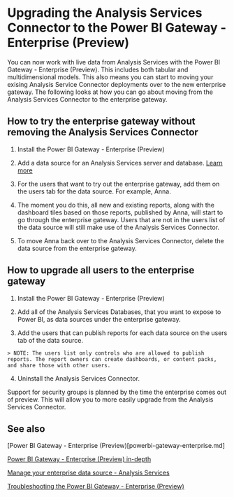 <properties
pageTitle="Upgrading the Analysis Services Connector to the Power BI Gateway - Enterprise"
description="What is involved for upgrading the Analysis Service Connector to the Power BI Gateway for enterprises."
services="powerbi"
documentationCenter=""
authors="guyinacube"
manager="mblythe"
editor=""/>

<tags
ms.service="powerbi"
ms.devlang="NA"
ms.topic="article"
ms.tgt_pltfrm="na"
ms.workload="powerbi"
ms.date="12/14/2015"
ms.author="asaxton"/>
# Upgrading the Analysis Services Connector to the Power BI Gateway - Enterprise (Preview)

You can now work with live data from Analysis Services with the Power BI Gateway - Enterprise (Preview). This includes both tabular and multidimensional models. This also means you can start to moving your exising Analysis Service Connector deployments over to the new enterprise gateway. The following looks at how you can go about moving from the Analysis Services Connector to the enterprise gateway.

## How to try the enterprise gateway without removing the Analysis Services Connector

1.   Install the Power BI Gateway - Enterprise (Preview)

2.   Add a data source for an Analysis Services server and database. [Learn more](powerbi-gateway-enterprise-manage-ssas.md)

3.   For the users that want to try out the enterprise gateway, add them on the users tab for the data source. For example, Anna.

4.   The moment you do this, all new and existing reports, along with the dashboard tiles based on those reports, published by Anna, will start to go through the enterprise gateway. Users that are not in the users list of the data source will still make use of the Analysis Services Connector.

5.   To move Anna back over to the Analysis Services Connector, delete the data source from the enterprise gateway.

## How to upgrade all users to the enterprise gateway

1.   Install the Power BI Gateway - Enterprise (Preview)

2.   Add all of the Analysis Services Databases, that you want to expose to Power BI, as data sources under the enterprise gateway.

3.   Add the users that can publish reports for each data source on the users tab of the data source. 

    > NOTE: The users list only controls who are allowed to publish reports. The report owners can create dashboards, or content packs, and share those with other users.

4.   Uninstall the Analysis Services Connector.

Support for security groups is planned by the time the enterprise comes out of preview. This will allow you to more easily upgrade from the Analysis Services Connector.

## See also

[Power BI Gateway - Enterprise (Preview)[powerbi-gateway-enterprise.md]

[Power BI Gateway - Enterprise (Preview) in-depth](powerbi-gateway-enterprise-indepth.md)

[Manage your enterprise data source - Analysis Services](powerbi-gateway-enterprise-manage-ssas.md)

[Troubleshooting the Power BI Gateway - Enterprise (Preview)](powerbi-gateway-enterprise-tshoot.md)